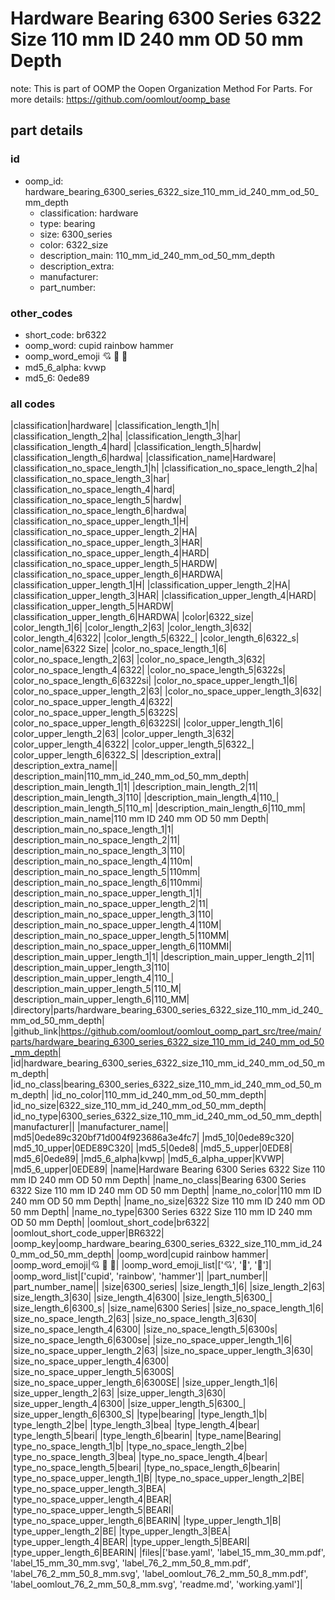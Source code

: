# Hardware Bearing 6300 Series 6322 Size 110 mm ID 240 mm OD 50 mm Depth  

note: This is part of OOMP the Oopen Organization Method For Parts. For more details: https://github.com/oomlout/oomp_base

##  part details





### id
* oomp_id: hardware_bearing_6300_series_6322_size_110_mm_id_240_mm_od_50_mm_depth
  * classification: hardware
  * type: bearing
  * size: 6300_series
  * color: 6322_size
  * description_main: 110_mm_id_240_mm_od_50_mm_depth
  * description_extra: 
  * manufacturer: 
  * part_number: 

### other_codes
* short_code: br6322
* oomp_word: cupid rainbow hammer
* oomp_word_emoji :cupid: :rainbow: :hammer:
* md5_6_alpha: kvwp
* md5_6: 0ede89

### all codes 
|classification|hardware|
|classification_length_1|h|
|classification_length_2|ha|
|classification_length_3|har|
|classification_length_4|hard|
|classification_length_5|hardw|
|classification_length_6|hardwa|
|classification_name|Hardware|
|classification_no_space_length_1|h|
|classification_no_space_length_2|ha|
|classification_no_space_length_3|har|
|classification_no_space_length_4|hard|
|classification_no_space_length_5|hardw|
|classification_no_space_length_6|hardwa|
|classification_no_space_upper_length_1|H|
|classification_no_space_upper_length_2|HA|
|classification_no_space_upper_length_3|HAR|
|classification_no_space_upper_length_4|HARD|
|classification_no_space_upper_length_5|HARDW|
|classification_no_space_upper_length_6|HARDWA|
|classification_upper_length_1|H|
|classification_upper_length_2|HA|
|classification_upper_length_3|HAR|
|classification_upper_length_4|HARD|
|classification_upper_length_5|HARDW|
|classification_upper_length_6|HARDWA|
|color|6322_size|
|color_length_1|6|
|color_length_2|63|
|color_length_3|632|
|color_length_4|6322|
|color_length_5|6322_|
|color_length_6|6322_s|
|color_name|6322 Size|
|color_no_space_length_1|6|
|color_no_space_length_2|63|
|color_no_space_length_3|632|
|color_no_space_length_4|6322|
|color_no_space_length_5|6322s|
|color_no_space_length_6|6322si|
|color_no_space_upper_length_1|6|
|color_no_space_upper_length_2|63|
|color_no_space_upper_length_3|632|
|color_no_space_upper_length_4|6322|
|color_no_space_upper_length_5|6322S|
|color_no_space_upper_length_6|6322SI|
|color_upper_length_1|6|
|color_upper_length_2|63|
|color_upper_length_3|632|
|color_upper_length_4|6322|
|color_upper_length_5|6322_|
|color_upper_length_6|6322_S|
|description_extra||
|description_extra_name||
|description_main|110_mm_id_240_mm_od_50_mm_depth|
|description_main_length_1|1|
|description_main_length_2|11|
|description_main_length_3|110|
|description_main_length_4|110_|
|description_main_length_5|110_m|
|description_main_length_6|110_mm|
|description_main_name|110 mm ID 240 mm OD 50 mm Depth|
|description_main_no_space_length_1|1|
|description_main_no_space_length_2|11|
|description_main_no_space_length_3|110|
|description_main_no_space_length_4|110m|
|description_main_no_space_length_5|110mm|
|description_main_no_space_length_6|110mmi|
|description_main_no_space_upper_length_1|1|
|description_main_no_space_upper_length_2|11|
|description_main_no_space_upper_length_3|110|
|description_main_no_space_upper_length_4|110M|
|description_main_no_space_upper_length_5|110MM|
|description_main_no_space_upper_length_6|110MMI|
|description_main_upper_length_1|1|
|description_main_upper_length_2|11|
|description_main_upper_length_3|110|
|description_main_upper_length_4|110_|
|description_main_upper_length_5|110_M|
|description_main_upper_length_6|110_MM|
|directory|parts/hardware_bearing_6300_series_6322_size_110_mm_id_240_mm_od_50_mm_depth|
|github_link|https://github.com/oomlout/oomlout_oomp_part_src/tree/main/parts/hardware_bearing_6300_series_6322_size_110_mm_id_240_mm_od_50_mm_depth|
|id|hardware_bearing_6300_series_6322_size_110_mm_id_240_mm_od_50_mm_depth|
|id_no_class|bearing_6300_series_6322_size_110_mm_id_240_mm_od_50_mm_depth|
|id_no_color|110_mm_id_240_mm_od_50_mm_depth|
|id_no_size|6322_size_110_mm_id_240_mm_od_50_mm_depth|
|id_no_type|6300_series_6322_size_110_mm_id_240_mm_od_50_mm_depth|
|manufacturer||
|manufacturer_name||
|md5|0ede89c320bf71d004f923686a3e4fc7|
|md5_10|0ede89c320|
|md5_10_upper|0EDE89C320|
|md5_5|0ede8|
|md5_5_upper|0EDE8|
|md5_6|0ede89|
|md5_6_alpha|kvwp|
|md5_6_alpha_upper|KVWP|
|md5_6_upper|0EDE89|
|name|Hardware Bearing 6300 Series 6322 Size 110 mm ID 240 mm OD 50 mm Depth|
|name_no_class|Bearing 6300 Series 6322 Size 110 mm ID 240 mm OD 50 mm Depth|
|name_no_color|110 mm ID 240 mm OD 50 mm Depth|
|name_no_size|6322 Size 110 mm ID 240 mm OD 50 mm Depth|
|name_no_type|6300 Series 6322 Size 110 mm ID 240 mm OD 50 mm Depth|
|oomlout_short_code|br6322|
|oomlout_short_code_upper|BR6322|
|oomp_key|oomp_hardware_bearing_6300_series_6322_size_110_mm_id_240_mm_od_50_mm_depth|
|oomp_word|cupid rainbow hammer|
|oomp_word_emoji|:cupid: :rainbow: :hammer:|
|oomp_word_emoji_list|[':cupid:', ':rainbow:', ':hammer:']|
|oomp_word_list|['cupid', 'rainbow', 'hammer']|
|part_number||
|part_number_name||
|size|6300_series|
|size_length_1|6|
|size_length_2|63|
|size_length_3|630|
|size_length_4|6300|
|size_length_5|6300_|
|size_length_6|6300_s|
|size_name|6300 Series|
|size_no_space_length_1|6|
|size_no_space_length_2|63|
|size_no_space_length_3|630|
|size_no_space_length_4|6300|
|size_no_space_length_5|6300s|
|size_no_space_length_6|6300se|
|size_no_space_upper_length_1|6|
|size_no_space_upper_length_2|63|
|size_no_space_upper_length_3|630|
|size_no_space_upper_length_4|6300|
|size_no_space_upper_length_5|6300S|
|size_no_space_upper_length_6|6300SE|
|size_upper_length_1|6|
|size_upper_length_2|63|
|size_upper_length_3|630|
|size_upper_length_4|6300|
|size_upper_length_5|6300_|
|size_upper_length_6|6300_S|
|type|bearing|
|type_length_1|b|
|type_length_2|be|
|type_length_3|bea|
|type_length_4|bear|
|type_length_5|beari|
|type_length_6|bearin|
|type_name|Bearing|
|type_no_space_length_1|b|
|type_no_space_length_2|be|
|type_no_space_length_3|bea|
|type_no_space_length_4|bear|
|type_no_space_length_5|beari|
|type_no_space_length_6|bearin|
|type_no_space_upper_length_1|B|
|type_no_space_upper_length_2|BE|
|type_no_space_upper_length_3|BEA|
|type_no_space_upper_length_4|BEAR|
|type_no_space_upper_length_5|BEARI|
|type_no_space_upper_length_6|BEARIN|
|type_upper_length_1|B|
|type_upper_length_2|BE|
|type_upper_length_3|BEA|
|type_upper_length_4|BEAR|
|type_upper_length_5|BEARI|
|type_upper_length_6|BEARIN|
|files|['base.yaml', 'label_15_mm_30_mm.pdf', 'label_15_mm_30_mm.svg', 'label_76_2_mm_50_8_mm.pdf', 'label_76_2_mm_50_8_mm.svg', 'label_oomlout_76_2_mm_50_8_mm.pdf', 'label_oomlout_76_2_mm_50_8_mm.svg', 'readme.md', 'working.yaml']|
